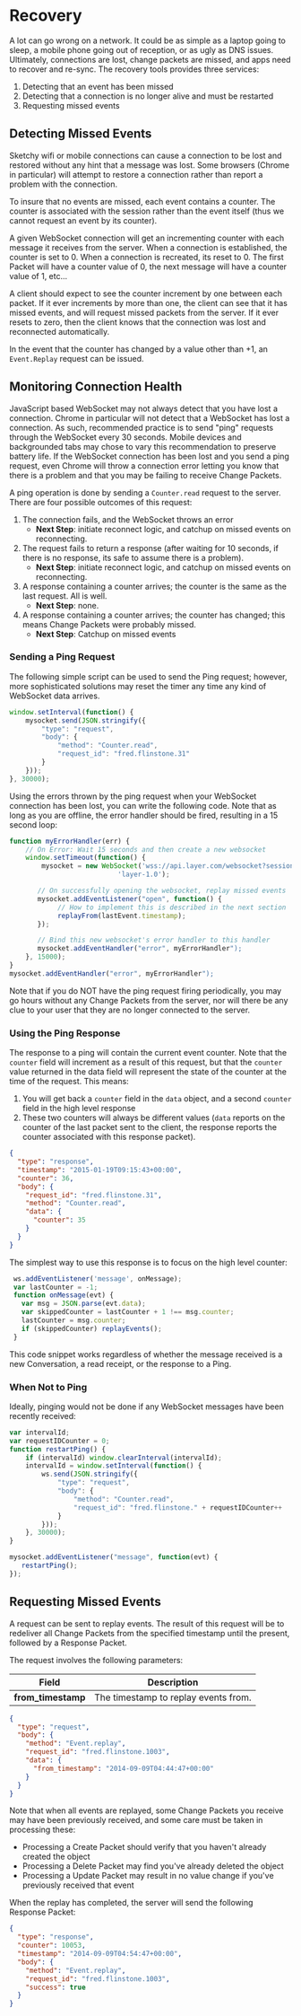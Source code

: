 # Recovery

A lot can go wrong on a network.  It could be as simple as a laptop going to sleep, a mobile phone going out of reception, or as ugly as DNS issues.  Ultimately, connections are lost, change packets are missed, and apps need to recover and re-sync.  The recovery tools provides three services:

1. Detecting that an event has been missed
2. Detecting that a connection is no longer alive and must be restarted
3. Requesting missed events

## Detecting Missed Events

Sketchy wifi or mobile connections can cause a connection to be lost and restored without any hint that a message was lost.  Some browsers (Chrome in particular) will attempt to restore a connection rather than report a problem with the connection.

To insure that no events are missed, each event contains a counter.  The counter is associated with the session rather than the event itself (thus we cannot request an event by its counter).

A given WebSocket connection will get an incrementing counter with each message it receives from the server. When a connection is established, the counter is set to 0. When a connection is recreated, its reset to 0. The first Packet will have a counter value of 0, the next message will have a counter value of 1, etc...

A client should expect to see the counter increment by one between each packet.  If it ever increments by more than one, the client can see that it has missed events, and will request missed packets from the server.  If it ever resets to zero, then the client knows that the connection was lost and reconnected automatically.

In the event that the counter has changed by a value other than +1, an `Event.Replay` request can be issued.

## Monitoring Connection Health

JavaScript based WebSocket may not always detect that you have lost a connection.  Chrome in particular will not detect that a WebSocket has lost a connection.  As such, recommended practice is to send "ping" requests through the WebSocket every 30 seconds.  Mobile devices and backgrounded tabs may chose to vary this recommendation to preserve battery life. If the WebSocket connection has been lost and you send a ping request, even Chrome will throw a connection error letting you know that there is a problem and that you may be failing to receive Change Packets.

A ping operation is done by sending a `Counter.read` request to the server.  There are four possible outcomes of this request:

1. The connection fails, and the WebSocket throws an error
    * **Next Step**: initiate reconnect logic, and catchup on missed events on reconnecting.
2. The request fails to return a response (after waiting for 10 seconds, if there is no response, its safe to assume there is a problem).
    * **Next Step**: initiate reconnect logic, and catchup on missed events on reconnecting.
3. A response containing a counter arrives; the counter is the same as the last request.  All is well.
    * **Next Step**: none.
4. A response containing a counter arrives; the counter has changed; this means Change Packets were probably missed.
    * **Next Step**: Catchup on missed events

### Sending a Ping Request

The following simple script can be used to send the Ping request; however, more sophisticated solutions may reset the timer any time any kind of WebSocket data arrives.

```javascript
window.setInterval(function() {
    mysocket.send(JSON.stringify({
        "type": "request",
        "body": {
            "method": "Counter.read",
            "request_id": "fred.flinstone.31"
        }
    }));
}, 30000);
```

Using the errors thrown by the ping request when your WebSocket connection has been lost, you can write the following code.  Note that as long as you are offline, the error handler should be fired, resulting in a 15 second loop:

```javascript
function myErrorHandler(err) {
    // On Error: Wait 15 seconds and then create a new websocket
    window.setTimeout(function() {
        mysocket = new WebSocket('wss://api.layer.com/websocket?session_token=keuIjkPoPlkxw==',
                           'layer-1.0');

       // On successfully opening the websocket, replay missed events
       mysocket.addEventListener("open", function() {
            // How to implement this is described in the next section
            replayFrom(lastEvent.timestamp);
       });

       // Bind this new websocket's error handler to this handler
       mysocket.addEventHandler("error", myErrorHandler");
    }, 15000);
}
mysocket.addEventHandler("error", myErrorHandler");
```

Note that if you do NOT have the ping request firing periodically, you may go hours without any Change Packets from the server, nor will there be any clue to your user that they are no longer connected to the server.

### Using the Ping Response

The response to a ping will contain the current event counter.  Note that the `counter` field will increment as a result of this request, but that the `counter` value returned in the data field will represent the state of the counter at the time of the request.  This means:

1. You will get back a `counter` field in the `data` object, and a second `counter` field in the high level response
2. These two counters will always be different values (`data` reports on the counter of the last packet sent to the client, the response reports the counter associated with this response packet).

```json
{
  "type": "response",
  "timestamp": "2015-01-19T09:15:43+00:00",
  "counter": 36,
  "body": {
    "request_id": "fred.flinstone.31",
    "method": "Counter.read",
    "data": {
      "counter": 35
    }
  }
}
```

The simplest way to use this response is to focus on the high level counter:

```javascript
 ws.addEventListener('message', onMessage);
 var lastCounter = -1;
 function onMessage(evt) {
   var msg = JSON.parse(evt.data);
   var skippedCounter = lastCounter + 1 !== msg.counter;
   lastCounter = msg.counter;
   if (skippedCounter) replayEvents();
 }
```

This code snippet works regardless of whether the message received is a new Conversation, a read receipt, or the response to a Ping.

### When Not to Ping

Ideally, pinging would not be done if any WebSocket messages have been recently received:

```javascript
var intervalId;
var requestIDCounter = 0;
function restartPing() {
    if (intervalId) window.clearInterval(intervalId);
    intervalId = window.setInterval(function() {
        ws.send(JSON.stringify({
            "type": "request",
            "body": {
                "method": "Counter.read",
                "request_id": "fred.flinstone." + requestIDCounter++
            }
        }));
    }, 30000);
}

mysocket.addEventListener("message", function(evt) {
   restartPing();
});
```


## Requesting Missed Events

A request can be sent to replay events.  The result of this request will be to redeliver all Change Packets from the specified timestamp until the present, followed by a Response Packet.

The request involves the following parameters:

| Field | Description |
|-------|-------------|
| **from_timestamp** | The timestamp to replay events from. |

```json
{
  "type": "request",
  "body": {
    "method": "Event.replay",
    "request_id": "fred.flinstone.1003",
    "data": {
      "from_timestamp": "2014-09-09T04:44:47+00:00"
    }
  }
}
```

Note that when all events are replayed, some Change Packets you receive may have been previously received, and some care must be taken in processing these:

* Processing a Create Packet should verify that you haven't already created the object
* Processing a Delete Packet may find you've already deleted the object
* Processing a Update Packet may result in no value change if you've previously received that event

When the replay has completed, the server will send the following Response Packet:

```json
{
  "type": "response",
  "counter": 10053,
  "timestamp": "2014-09-09T04:54:47+00:00",
  "body": {
    "method": "Event.replay",
    "request_id": "fred.flinstone.1003",
    "success": true
  }
}
```
